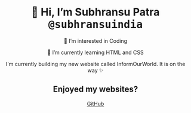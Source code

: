 

 <h1 align="center">👋 Hi, I’m Subhransu Patra <kbd>@subhransuindia</kbd></h1>
 <p align="center">👀 I’m interested in Coding</p></p>
 <p><p align="center">🌱 I’m currently learning HTML and CSS</p></p>
 <p align="center">I'm currently building my new website called InformOurWorld. It is on the way ✨ </p>
<h2 align="center">Enjoyed my websites?</h2>
<a  href="https://github.com/subhransuindia/"><p align="center">GitHub</p></a>



<!---
subhransuindia/subhransuindia is a ✨ special ✨ repository because its `README.md` (this file) appears on your GitHub profile.
You can click the Preview link to take a look at your changes.
--->
